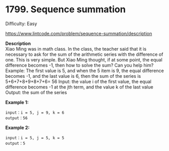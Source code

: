 # 1799. Sequence summation

Difficulty: Easy

https://www.lintcode.com/problem/sequence-summation/description

**Description**  
Xiao Ming was in math class. In the class, the teacher said that it is necessary to ask for the sum of the arithmetic series with the difference of one. This is very simple.
But Xiao Ming thought, if at some point, the equal difference becomes -1, then how to solve the sum?
Can you help him?
Example: The first value is 5, and when the 5 item is 9, the equal difference becomes -1, and the last value is 6, then the sum of the series is 5+6+7+8+9+8+7+6= 56
Input: the value i of the first value, the equal difference becomes -1 at the jth term, and the value k of the last value
Output: the sum of the series

**Example 1:**
```
input：i = 5, j = 9, k = 6
output：56
```

**Example 2:**
```
input：i = 5, j = 5, k = 5
output：5
```
